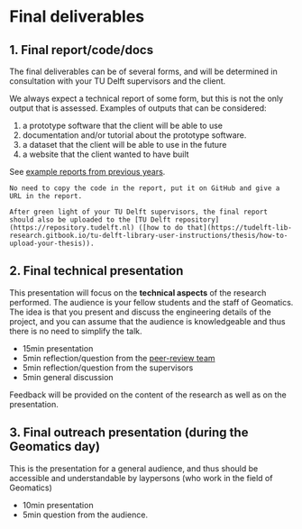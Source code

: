 
# Final deliverables


<!-- toc -->

## 1. Final report/code/docs

The final deliverables can be of several forms, and will be determined in consultation with your TU Delft supervisors and the client. 

We always expect a technical report of some form, but this is not the only output that is assessed.
Examples of outputs that can be considered:

1. a prototype software that the client will be able to use
1. documentation and/or tutorial about the prototype software.
1. a dataset that the client will be able to use in the future
1. a website that the client wanted to have built

See [example reports from previous years](https://www.tudelft.nl/onderwijs/opleidingen/masters/gm/msc-geomatics/programme/synthesis-project/).


```admonish info
No need to copy the code in the report, put it on GitHub and give a URL in the report.

After green light of your TU Delft supervisors, the final report should also be uploaded to the [TU Delft repository](https://repository.tudelft.nl) ([how to do that](https://tudelft-lib-research.gitbook.io/tu-delft-library-user-instructions/thesis/how-to-upload-your-thesis)).
```
<!-- TODO: dead link, to check -->


## 2. Final technical presentation 

This presentation will focus on the **technical aspects** of the research performed.
The audience is your fellow students and the staff of Geomatics.
The idea is that you present and discuss the engineering details of the project, and you can assume that the audience is knowledgeable and thus there is no need to simplify the talk.

- 15min presentation
- 5min reflection/question from the [peer-review team](./peer-review.md)
- 5min reflection/question from the supervisors
- 5min general discussion

Feedback will be provided on the content of the research as well as on the presentation.


## 3. Final outreach presentation (during the Geomatics day)

This is the presentation for a general audience, and thus should be accessible and understandable by laypersons (who work in the field of Geomatics)

- 10min presentation
- 5min question from the audience.


